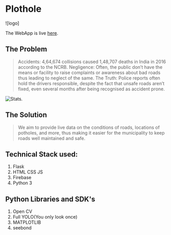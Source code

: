 # Plothole

![logo]

The WebApp is live [here](https://aannuuj.github.io/pothole-web/index.html).

## The Problem

>Accidents: 4,64,674 collisions caused 1,48,707 deaths in India in 2016 according to the NCRB.
>Negligence: Often, the public don’t have the means or facility to raise complaints or awareness about bad roads thus leading to neglect of the same.
>The Truth: Police reports often hold the drivers responsible, despite the fact that unsafe roads aren’t fixed, even several months after being recognised as accident prone.

![Stats](https://aannuuj.github.io/pothole-web/images/stats.png/).

## The Solution 

>We aim to provide live data on the conditions of roads, locations of potholes, and more, thus making it easier for the municipality to keep roads well maintained and safe. 

## Technical Stack used:

1. Flask
2. HTML CSS JS
3. Firebase
4. Python 3

## Python Libraries and SDK's

1. Open CV
2. Full YOLO(You only look once)
3. MATPLOTLIB
4. seebond


